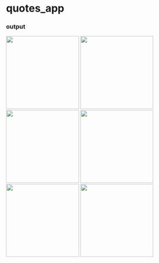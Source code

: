 # quotes_app

### output

<img src = "https://github.com/user-attachments/assets/735b8a00-fdd5-4db6-89a8-c485ba8c3983" width="200">
<img src = "https://github.com/user-attachments/assets/2d47e528-642a-4c27-9008-7640f1d765dc" width="200">
<img src = "https://github.com/user-attachments/assets/76656014-5f9a-4eb2-a593-39be6a3faeb6" width="200">
<img src = "https://github.com/user-attachments/assets/53ddce3d-0a02-4936-98ef-a91a52416708" width="200">
<img src = "https://github.com/user-attachments/assets/69926691-f8e4-42c7-adc2-e88d5192b8da" width="200">
<img src = "https://github.com/user-attachments/assets/edaf7f3f-dd6a-4a1c-880e-d7bf97b1b047" width="200">

